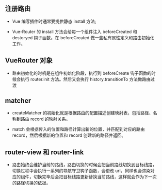 ## 注册路由

- Vue 编写插件时通常要提供静态 install 方法;

- Vue-Router 的 install 方法会给每一个组件注入 beforeCreated 和 destoryed 钩子函数，在 beforeCreated 做一些私有属性定义和路由初始化工作。

## VueRouter 对象

- 路由初始化的时机是在组件初始化阶段，执行到 beforeCreate 钩子函数的时候会执行 router.init 方法。然后又会执行 history.transitionTo 方法做路由过渡

## matcher

- createMatcher 的初始化就是根据路由的配置描述创建映射表，包括路径、名称到路由 record 的映射关系。

- match 会根据传入的位置和路径计算出新的位置，并匹配到对应的路由 record，然后根据新的位置和 record 创建新的路径并返回。

## router-view 和 router-link

- 路由始终会维护当前的路线，路由切换的时候会把当前路线切换到目标线路，切换过程中会执行一系列的导航守卫钩子函数，会更改 url，同样也会渲染对应的组件，切换完毕后会把目标线路更新替换当前路线，这样就会作为下一次的路径切换的依据。
